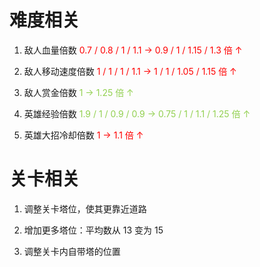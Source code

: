 # 难度相关
1. 敌人血量倍数
<font color="#ff0000">0.7 / 0.8 / 1 / 1.1 → 0.9 / 1 / 1.15 / 1.3 倍 ↑</font>

2. 敌人移动速度倍数
<font color="#ff0000">1 / 1 / 1 / 1.1 → 1 / 1 / 1.05 / 1.15 倍 ↑</font>

3. 敌人赏金倍数
<font color="#92d050">1 → 1.25 倍 ↑</font>

4. 英雄经验倍数
<font color="#92d050">1.9 / 1 / 0.9 / 0.9 → 0.75 / 1 / 1.1 / 1.25 倍 ↑</font>

5. 英雄大招冷却倍数
<font color="#ff0000">1 → 1.1 倍 ↑</font>

# 关卡相关
1. 调整关卡塔位，使其更靠近道路

2. 增加更多塔位：平均数从 13 变为 15

3. 调整关卡内自带塔的位置